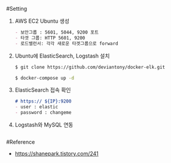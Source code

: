 #Setting
1. AWS EC2 Ubuntu 생성
    ```markdown
    - 보안그룹 : 5601, 5044, 9200 포트
    - 타겟 그룹: HTTP 5601, 9200
    - 로드밸런서: 각각 새로운 타겟그룹으로 forward
    ```
2. Ubuntu에 ElasticSearch, Logstash 설치
    ```bash
    $ git clone https://github.com/deviantony/docker-elk.git

    $ docker-compose up -d
    ```

3. ElasticSearch 접속 확인
    ```markdown
    # https:// ${IP}:9200
    - user : elastic
    - password : changeme
    ```

4. Logstash와 MySQL 연동
    ```
    ```


#Reference
- https://shanepark.tistory.com/241